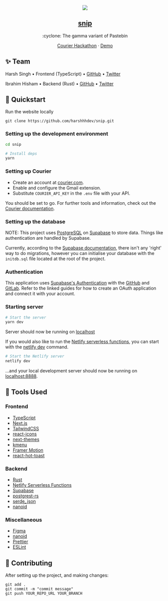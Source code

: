 <p align="center">
  <img src="https://raw.githubusercontent.com/harshhhdev/snip/main/public/Banner.png?token=GHSAT0AAAAAABXX5WNSA65XAUMK2MAJOKLYYYB4ZJA" />
  <a href="https://snip.place">
    <h2 align="center">snip</h2>
  </a>
</p> 
<p align="center">:cyclone: The gamma variant of Pastebin</p>
<p align="center">
  <a href="https://courier-hacks-productivity.devpost.com/">Courier Hackathon</a>
    ·
  <a href="https://snip.place/">Demo</a>
 </p>

## ✨ Team

Harsh Singh • Frontend (TypeScript) • [GitHub](https://github.com/harshhhdev) • [Twitter](https://twitter.com/harshhhdev)

Ibrahim Hisham • Backend (Rust) • [GitHub](https://github.com/ibra) • [Twitter](https://twitter.com/IbrahDev)

## 🚀 Quickstart

Run the website locally

```
git clone https://github.com/harshhhdev/snip.git
```

### Setting up the development environment

```bash
cd snip

# Install deps
yarn
```

### Setting up Courier

 - Create an account at [courier.com](https://courier.com/).
 - Enable and configure the Gmail extension.
 - Substitute `COURIER_API_KEY` in the `.env` file with your API.

You should be set to go. For further tools and information, check out the [Courier documentation](https://www.courier.com/docs/).

### Setting up the database

NOTE: This project uses [PostgreSQL](https://www.postgresql.org/) on [Supabase](https://supabase.com/database) to store data. Things like authentication are handled by Supabase.

Currently, according to the [Supabase documentation](https://supabase.com/blog/supabase-cli), there isn't any 'right' way to do migrations, however you can initialise your database with the `initdb.sql` file located at the root of the project.

### Authentication

This application uses [Supabase's Authentication](https://supabase.com/auth) with the [GitHub](https://supabase.com/docs/guides/auth/auth-github) and [GitLab](https://supabase.com/docs/guides/auth/auth-gitlab). Refer to the linked guides for how to create an OAuth application and connect it with your account.

### Starting server

```bash
# Start the server
yarn dev
```

Server should now be running on [localhost](https://localhost:3000)

If you would also like to run the [Netlify serverless functions](https://www.netlify.com/blog/2021/10/14/write-netlify-functions-in-rust/), you can start with the [netlify dev](https://www.netlify.com/products/cli/) command.

```bash
# Start the Netlify server
netlify dev
```

...and your local development server should now be running on [localhost:8888](https://localhost:8888).

## 🔧 Tools Used

### Frontend

- [TypeScript](https://www.typescriptlang.org/)
- [Next.js](https://nextjs.org/)
- [TailwindCSS](https://tailwindcss.com/)
- [react-icons](https://react-icons.github.io/react-icons/)
- [next-themes](https://github.com/pacocoursey/next-themes)
- [kmenu](https://kmenu.hxrsh.in)
- [Framer Motion](https://framer.com/motion)
- [react-hot-toast](https://react-hot-toast.com/)

### Backend

- [Rust](https://rust-lang.org)
- [Netlify Serverless Functions](https://www.netlify.com/products/functions/)
- [Supabase](https://supabase.com)
- [postgrest-rs](https://github.com/supabase-community/postgrest-rs)
- [serde_json](https://docs.rs/serde_json/latest/serde_json/)
- [nanoid](https://zelark.github.io/nano-id-cc/)

### Miscellaneous

- [Figma](https://www.figma.com/)
- [nanoid](https://zelark.github.io/nano-id-cc/)
- [Prettier](https://prettier.io/)
- [ESLint](https://eslint.org/)

## 🤞 Contributing

After setting up the project, and making changes:

```git
git add .
git commit -m "commit message"
git push YOUR_REPO_URL YOUR_BRANCH
```
